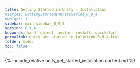 ```yaml
---
title: Getting Started in Unity - Installation
#series: GettingStartedInUnitySeries_0_9_4
#weight: 1
sidebar: main_sidebar_0_9_4
version: 0.9.4
keywords: hand, object, avatar, install, quickstart
permalink: unity_get_started_installation.0.9.4.html
folder: mydoc
toc: false
---
```


{% include_relative unity_get_started_installation.content.md %}
